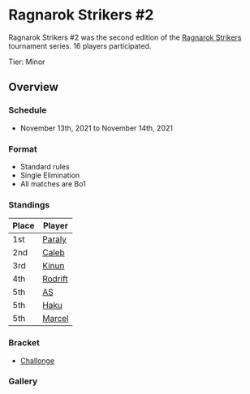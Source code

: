 # Ragnarok Strikers #2

Ragnarok Strikers #2 was the second edition of the [Ragnarok Strikers](ragnamain.md) tournament series.
16 players participated.

Tier: Minor

## Overview

### Schedule
- November 13th, 2021 to November 14th, 2021

### Format
- Standard rules
- Single Elimination
- All matches are Bo1

### Standings

|Place|Player|
|-|-|
|1st|[Paraly](/inapedia/players/japanese/paraly.md)|
|2nd|[Caleb](/inapedia/players/bulgarian/caleb.md)|
|3rd|[Kinun](/inapedia/players/belgian/kinun.md)|
|4th|[Rodrift](/inapedia/players/peruvian/rodrift.md)|
|5th|[AS](/inapedia/players/french/as.md)|
|5th|[Haku](/inapedia/players/german/haku.md)|
|5th|[Marcel](/inapedia/players/dutch/marcel.md)|

### Bracket
- [Challonge](https://challonge.com/o0s27g2i)

### Gallery
